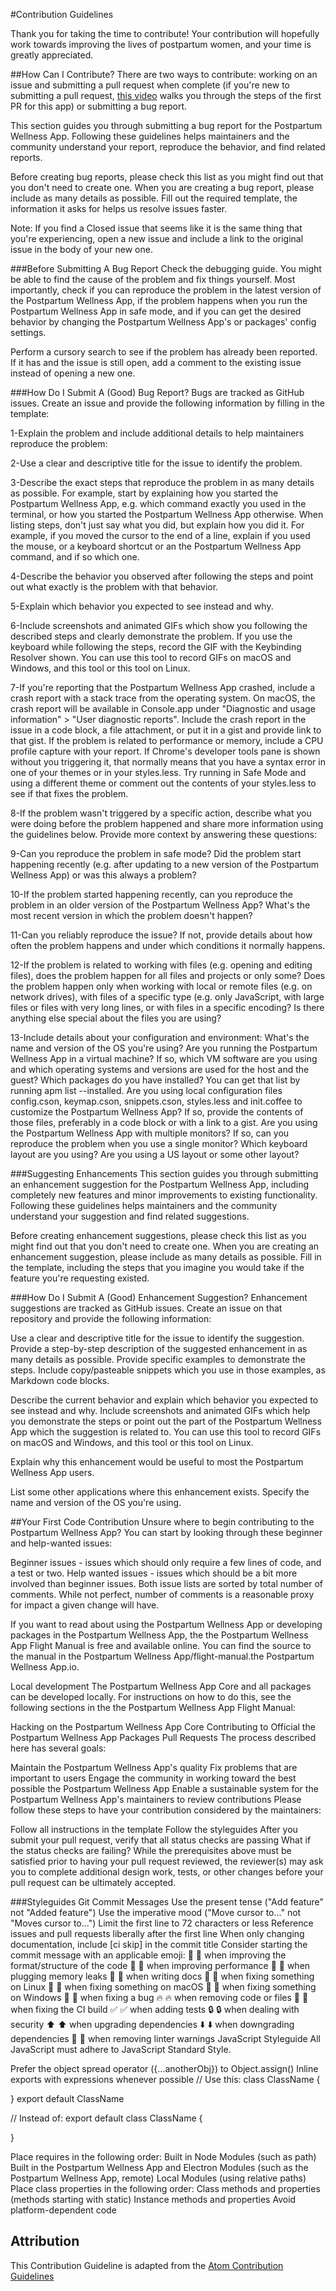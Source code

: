 #Contribution Guidelines

Thank you for taking the time to contribute! Your contribution will hopefully work towards improving the lives of postpartum women, and your time is greatly appreciated.

##How Can I Contribute?
There are two ways to contribute: working on an issue and submitting a pull request when complete (if you're new to submitting a pull request, [this video](https://www.youtube.com/watch?v=n5tXiZ3U4Xk&feature=youtu.be) walks you through the steps of the first PR for this app) or submitting a bug report.

This section guides you through submitting a bug report for the Postpartum Wellness App. Following these guidelines helps maintainers and the community understand your report, reproduce the behavior, and find related reports.

Before creating bug reports, please check this list as you might find out that you don't need to create one. When you are creating a bug report, please include as many details as possible. Fill out the required template, the information it asks for helps us resolve issues faster.

Note: If you find a Closed issue that seems like it is the same thing that you're experiencing, open a new issue and include a link to the original issue in the body of your new one.

###Before Submitting A Bug Report
Check the debugging guide. You might be able to find the cause of the problem and fix things yourself. Most importantly, check if you can reproduce the problem in the latest version of the Postpartum Wellness App, if the problem happens when you run the Postpartum Wellness App in safe mode, and if you can get the desired behavior by changing the Postpartum Wellness App's or packages' config settings.

Perform a cursory search to see if the problem has already been reported. If it has and the issue is still open, add a comment to the existing issue instead of opening a new one.

###How Do I Submit A (Good) Bug Report?
Bugs are tracked as GitHub issues. Create an issue and provide the following information by filling in the template:

1-Explain the problem and include additional details to help maintainers reproduce the problem:

2-Use a clear and descriptive title for the issue to identify the problem.

3-Describe the exact steps that reproduce the problem in as many details as possible. For example, start by explaining how you started the Postpartum Wellness App, e.g. which command exactly you used in the terminal, or how you started the Postpartum Wellness App otherwise. When listing steps, don't just say what you did, but explain how you did it. For example, if you moved the cursor to the end of a line, explain if you used the mouse, or a keyboard shortcut or an the Postpartum Wellness App command, and if so which one.

4-Describe the behavior you observed after following the steps and point out what exactly is the problem with that behavior.

5-Explain which behavior you expected to see instead and why.

6-Include screenshots and animated GIFs which show you following the described steps and clearly demonstrate the problem. If you use the keyboard while following the steps, record the GIF with the Keybinding Resolver shown. You can use this tool to record GIFs on macOS and Windows, and this tool or this tool on Linux.

7-If you're reporting that the Postpartum Wellness App crashed, include a crash report with a stack trace from the operating system. On macOS, the crash report will be available in Console.app under "Diagnostic and usage information" > "User diagnostic reports". Include the crash report in the issue in a code block, a file attachment, or put it in a gist and provide link to that gist.
If the problem is related to performance or memory, include a CPU profile capture with your report.
If Chrome's developer tools pane is shown without you triggering it, that normally means that you have a syntax error in one of your themes or in your styles.less. Try running in Safe Mode and using a different theme or comment out the contents of your styles.less to see if that fixes the problem.

8-If the problem wasn't triggered by a specific action, describe what you were doing before the problem happened and share more information using the guidelines below.
Provide more context by answering these questions:

9-Can you reproduce the problem in safe mode? Did the problem start happening recently (e.g. after updating to a new version of the Postpartum Wellness App) or was this always a problem?

10-If the problem started happening recently, can you reproduce the problem in an older version of the Postpartum Wellness App? What's the most recent version in which the problem doesn't happen?

11-Can you reliably reproduce the issue? If not, provide details about how often the problem happens and under which conditions it normally happens.

12-If the problem is related to working with files (e.g. opening and editing files), does the problem happen for all files and projects or only some? Does the problem happen only when working with local or remote files (e.g. on network drives), with files of a specific type (e.g. only JavaScript, with large files or files with very long lines, or with files in a specific encoding? Is there anything else special about the files you are using?

13-Include details about your configuration and environment:
What's the name and version of the OS you're using?
Are you running the Postpartum Wellness App in a virtual machine? If so, which VM software are you using and which operating systems and versions are used for the host and the guest?
Which packages do you have installed? You can get that list by running apm list --installed.
Are you using local configuration files config.cson, keymap.cson, snippets.cson, styles.less and init.coffee to customize the Postpartum Wellness App? If so, provide the contents of those files, preferably in a code block or with a link to a gist.
Are you using the Postpartum Wellness App with multiple monitors? If so, can you reproduce the problem when you use a single monitor?
Which keyboard layout are you using? Are you using a US layout or some other layout?

###Suggesting Enhancements
This section guides you through submitting an enhancement suggestion for the Postpartum Wellness App, including completely new features and minor improvements to existing functionality. Following these guidelines helps maintainers and the community understand your suggestion and find related suggestions.

Before creating enhancement suggestions, please check this list as you might find out that you don't need to create one. When you are creating an enhancement suggestion, please include as many details as possible. Fill in the template, including the steps that you imagine you would take if the feature you're requesting existed.

###How Do I Submit A (Good) Enhancement Suggestion?
Enhancement suggestions are tracked as GitHub issues. Create an issue on that repository and provide the following information:

Use a clear and descriptive title for the issue to identify the suggestion.
Provide a step-by-step description of the suggested enhancement in as many details as possible.
Provide specific examples to demonstrate the steps. Include copy/pasteable snippets which you use in those examples, as Markdown code blocks.

Describe the current behavior and explain which behavior you expected to see instead and why.
Include screenshots and animated GIFs which help you demonstrate the steps or point out the part of the Postpartum Wellness App which the suggestion is related to. You can use this tool to record GIFs on macOS and Windows, and this tool or this tool on Linux.

Explain why this enhancement would be useful to most the Postpartum Wellness App users.

List some other applications where this enhancement exists.
Specify the name and version of the OS you're using.

##Your First Code Contribution
Unsure where to begin contributing to the Postpartum Wellness App? You can start by looking through these beginner and help-wanted issues:

Beginner issues - issues which should only require a few lines of code, and a test or two.
Help wanted issues - issues which should be a bit more involved than beginner issues.
Both issue lists are sorted by total number of comments. While not perfect, number of comments is a reasonable proxy for impact a given change will have.

If you want to read about using the Postpartum Wellness App or developing packages in the Postpartum Wellness App, the the Postpartum Wellness App Flight Manual is free and available online. You can find the source to the manual in the Postpartum Wellness App/flight-manual.the Postpartum Wellness App.io.

Local development
The Postpartum Wellness App Core and all packages can be developed locally. For instructions on how to do this, see the following sections in the the Postpartum Wellness App Flight Manual:

Hacking on the Postpartum Wellness App Core
Contributing to Official the Postpartum Wellness App Packages
Pull Requests
The process described here has several goals:

Maintain the Postpartum Wellness App's quality
Fix problems that are important to users
Engage the community in working toward the best possible the Postpartum Wellness App
Enable a sustainable system for the Postpartum Wellness App's maintainers to review contributions
Please follow these steps to have your contribution considered by the maintainers:

Follow all instructions in the template
Follow the styleguides
After you submit your pull request, verify that all status checks are passing
What if the status checks are failing?
While the prerequisites above must be satisfied prior to having your pull request reviewed, the reviewer(s) may ask you to complete additional design work, tests, or other changes before your pull request can be ultimately accepted.

###Styleguides
Git Commit Messages
Use the present tense ("Add feature" not "Added feature")
Use the imperative mood ("Move cursor to..." not "Moves cursor to...")
Limit the first line to 72 characters or less
Reference issues and pull requests liberally after the first line
When only changing documentation, include [ci skip] in the commit title
Consider starting the commit message with an applicable emoji:
🎨 :art: when improving the format/structure of the code
🐎 :racehorse: when improving performance
🚱 :non-potable_water: when plugging memory leaks
📝 :memo: when writing docs
🐧 :penguin: when fixing something on Linux
🍎 :apple: when fixing something on macOS
🏁 :checkered_flag: when fixing something on Windows
🐛 :bug: when fixing a bug
🔥 :fire: when removing code or files
💚 :green_heart: when fixing the CI build
✅ :white_check_mark: when adding tests
🔒 :lock: when dealing with security
⬆️ :arrow_up: when upgrading dependencies
⬇️ :arrow_down: when downgrading dependencies
👕 :shirt: when removing linter warnings
JavaScript Styleguide
All JavaScript must adhere to JavaScript Standard Style.

Prefer the object spread operator ({...anotherObj}) to Object.assign()
Inline exports with expressions whenever possible
// Use this:
class ClassName {

}
export default ClassName

// Instead of:
export default class ClassName {

}

Place requires in the following order:
Built in Node Modules (such as path)
Built in the Postpartum Wellness App and Electron Modules (such as the Postpartum Wellness App, remote)
Local Modules (using relative paths)
Place class properties in the following order:
Class methods and properties (methods starting with static)
Instance methods and properties
Avoid platform-dependent code

## Attribution

This Contribution Guideline is adapted from the [Atom Contribution Guidelines](https://github.com/atom/atom/blob/master/CONTRIBUTING.md)
